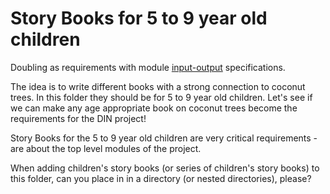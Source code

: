# Story Books for 5 to 9 year old children

Doubling as requirements with module [input-output](https://github.com/beyond-decentralized/AIRroot/issues/4) specifications.

The idea is to write different books with a strong connection to coconut trees.  In this folder they should be for 5 to 9 year old children.  Let's see if we can make any age appropriate book on coconut trees become the requirements for the DIN project!

Story Books for the 5 to 9 year old children are very critical requirements - are about the top level modules of the project.

When adding children's story books (or series of children's story books) to this folder, can you place in in a directory (or nested directories), please?
